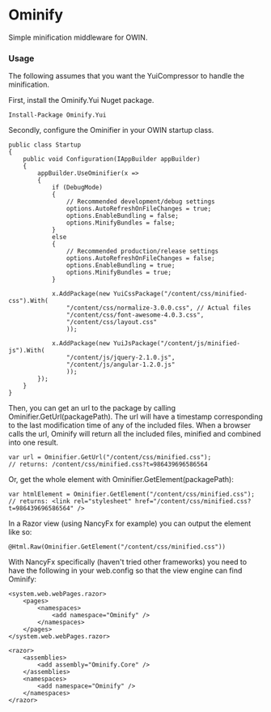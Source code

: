 # Ominify #

Simple minification middleware for OWIN.


### Usage ###

The following assumes that you want the YuiCompressor to handle the minification.

First, install the Ominify.Yui Nuget package.

    Install-Package Ominify.Yui

Secondly, configure the Ominifier in your OWIN startup class.

    public class Startup
    {
        public void Configuration(IAppBuilder appBuilder)
        {
            appBuilder.UseOminifier(x =>
            {
                if (DebugMode)
                {
                    // Recommended development/debug settings
                    options.AutoRefreshOnFileChanges = true;
                    options.EnableBundling = false;
                    options.MinifyBundles = false;
                }
                else
                {
                    // Recommended production/release settings
                    options.AutoRefreshOnFileChanges = false;
                    options.EnableBundling = true;
                    options.MinifyBundles = true;
                }

                x.AddPackage(new YuiCssPackage("/content/css/minified-css").With(
                    "/content/css/normalize-3.0.0.css", // Actual files
                    "/content/css/font-awesome-4.0.3.css",
                    "/content/css/layout.css"
                    ));
                
                x.AddPackage(new YuiJsPackage("/content/js/minified-js").With(
                    "/content/js/jquery-2.1.0.js",
                    "/content/js/angular-1.2.0.js"
                    ));
            });
        }
    }

Then, you can get an url to the package by calling Ominifier.GetUrl(packagePath). The url will have a timestamp corresponding to the last modification time of any of the included files. When a browser calls the url, Ominify will return all the included files, minified and combined into one result.

    var url = Ominifier.GetUrl("/content/css/minified.css");
    // returns: /content/css/minified.css?t=986439696586564

Or, get the whole element with Ominifier.GetElement(packagePath):

    var htmlElement = Ominifier.GetElement("/content/css/minified.css");
    // returns: <link rel="stylesheet" href="/content/css/minified.css?t=986439696586564" />

In a Razor view (using NancyFx for example) you can output the element like so:

    @Html.Raw(Ominifier.GetElement("/content/css/minified.css"))
    
With NancyFx specifically (haven't tried other frameworks) you need to have the following in your web.config so that the view engine can find Ominify:

    <system.web.webPages.razor>
        <pages>
            <namespaces>
                <add namespace="Ominify" />
            </namespaces>
        </pages>
    </system.web.webPages.razor>
    
    <razor>
        <assemblies>
            <add assembly="Ominify.Core" />
        </assemblies>
        <namespaces>
            <add namespace="Ominify" />
        </namespaces>
    </razor>
    
    
    